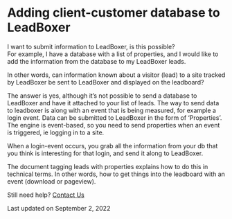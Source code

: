 # Adding client-customer database to LeadBoxer

I want to submit information to LeadBoxer, is this possible?\
For example, I have a database with a list of properties, and I would like to add the information from the database to my LeadBoxer leads.

In other words, can information known about a visitor (lead) to a site tracked by LeadBoxer be sent to LeadBoxer and displayed on the leadboard?&#x20;

The answer is yes, although it’s not possible to send a database to LeadBoxer and have it attached to your list of leads. The way to send data to leadboxer is along with an event that is being measured, for example a login event. Data can be submitted to LeadBoxer in the form of ‘Properties’. The engine is event-based, so you need to send properties when an event is triggered, ie logging in to a site.

When a login-event occurs, you grab all the information from your db that you think is interesting for that login, and send it along to LeadBoxer.

The document tagging leads with properties explains how to do this in technical terms. In other words, how to get things into the leadboard with an event (download or pageview).

Still need help? [Contact Us](broken-reference)

Last updated on September 2, 2022

